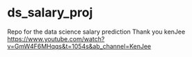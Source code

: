 # ds_salary_proj
Repo for the data science salary prediction
Thank you kenJee
https://www.youtube.com/watch?v=GmW4F6MHqqs&t=1054s&ab_channel=KenJee
